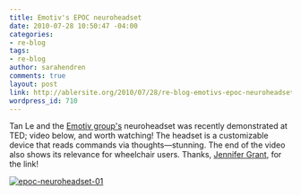 ```yaml
---
title: Emotiv's EPOC neuroheadset
date: 2010-07-28 10:50:47 -04:00
categories:
- re-blog
tags:
- re-blog
author: sarahendren
comments: true
layout: post
link: http://ablersite.org/2010/07/28/re-blog-emotivs-epoc-neuroheadset/
wordpress_id: 710
---
```


Tan Le and the [Emotiv group's](http://www.emotiv.com/index.php) neuroheadset was recently demonstrated at TED; video below, and worth watching! The headset is a customizable device that reads commands via thoughts—stunning. The end of the video also shows its relevance for wheelchair users. Thanks, [Jennifer Grant](http://jennifercgrant.com/), for the link!

[![epoc-neuroheadset-01](http://ablersite.files.wordpress.com/2010/07/epoc-neuroheadset-01.gif)](http://ablersite.files.wordpress.com/2010/07/epoc-neuroheadset-01.gif)

